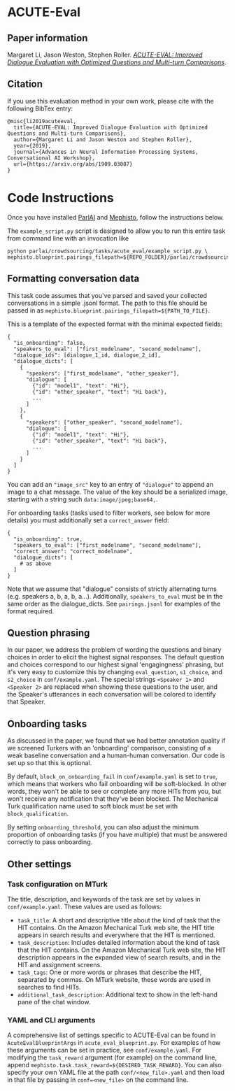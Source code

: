 # ACUTE-Eval

## Paper information

Margaret Li, Jason Weston, Stephen Roller.
_[ACUTE-EVAL: Improved Dialogue Evaluation with Optimized Questions and Multi-turn Comparisons](https://arxiv.org/abs/1909.03087)_.

## Citation

If you use this evaluation method in your own work, please cite with the
following BibTex entry:

    @misc{li2019acuteeval,
      title={ACUTE-EVAL: Improved Dialogue Evaluation with Optimized Questions and Multi-turn Comparisons},
      author={Margaret Li and Jason Weston and Stephen Roller},
      year={2019},
      journal={Advances in Neural Information Processing Systems, Conversational AI Workshop},
      url={https://arxiv.org/abs/1909.03087}
    }

# Code Instructions

Once you have installed [ParlAI](https://github.com/facebookresearch/ParlAI/#installing-parlai) and [Mephisto](https://github.com/facebookresearch/mephisto/blob/master/docs/quickstart.md), follow the instructions below.

The `example_script.py` script is designed to allow you to run this entire task from command line with an invocation like

    python parlai/crowdsourcing/tasks/acute_eval/example_script.py \
    mephisto.blueprint.pairings_filepath=${REPO_FOLDER}/parlai/crowdsourcing/tasks/acute_eval/pairings.jsonl

## Formatting conversation data

This task code assumes that you've parsed and saved your collected conversations in a simple .jsonl format. The path to this file should be passed in as `mephisto.blueprint.pairings_filepath=${PATH_TO_FILE}`.

This is a template of the expected format with the minimal expected fields:

    {
      "is_onboarding": false,
      "speakers_to_eval": ["first_modelname", "second_modelname"],
      "dialogue_ids": [dialogue_1_id, dialogue_2_id],
      "dialogue_dicts": [
        {
          "speakers": ["first_modelname", "other_speaker"],
          "dialogue": [
            {"id": "model1", "text": "Hi"},
            {"id": "other_speaker", "text": "Hi back"},
            ...
          ]
        },
        {
          "speakers": ["other_speaker", "second_modelname"],
          "dialogue": [
            {"id": "model1", "text": "Hi"},
            {"id": "other_speaker", "text": "Hi back"},
            ...
          ]
        }
      ]
    }

You can add an `"image_src"` key to an entry of `"dialogue"` to append an image to a chat message. The value of the key should be a serialized image, starting with a string such `data:image/jpeg;base64,`.

For onboarding tasks (tasks used to filter workers, see below for more details) you must additionally set a `correct_answer` field:

    {
      "is_onboarding": true,
      "speakers_to_eval": ["first_modelname", "second_modelname"],
      "correct_answer": "correct_modelname",
      "dialogue_dicts": [
        # as above
      ]
    }

Note that we assume that "dialogue" consists of strictly alternating turns (e.g. speakers a, b, a, b, a...). Additionally, `speakers_to_eval` must be in the same order as the dialogue_dicts. See `pairings.jsonl` for examples of the format required.

## Question phrasing

In our paper, we address the problem of wording the questions and binary choices in order to elicit the highest signal responses. The default question and choices correspond to our highest signal 'engagingness' phrasing, but it's very easy to customize this by changing `eval_question`, `s1_choice`, and `s2_choice` in `conf/example.yaml`. The special strings `<Speaker 1>` and `<Speaker 2>` are replaced when showing these questions to the user, and the Speaker's utterances in each conversation will be colored to identify that Speaker.


## Onboarding tasks

As discussed in the paper, we found that we had better annotation quality if we screened Turkers with an 'onboarding' comparison, consisting of a weak baseline conversation and a human-human conversation. Our code is set up so that this is optional.

By default, `block_on_onboarding_fail` in `conf/example.yaml` is set to `true`, which means that workers who fail onboarding will be soft-blocked. In other words, they won't be able to see or complete any more HITs from you, but won't receive any notification that they've been blocked. The Mechanical Turk qualification name used to soft block must be set with `block_qualification`.

By setting `onboarding_threshold`, you can also adjust the minimum proportion of onboarding tasks (if you have multiple) that must be answered correctly to pass onboarding.


## Other settings

### Task configuration on MTurk

The title, description, and keywords of the task are set by values in `conf/example.yaml`. These values are used as follows:
- `task_title`: A short and descriptive title about the kind of task that the HIT contains. On the Amazon Mechanical Turk web site, the HIT title appears in search results and everywhere that the HIT is mentioned.
- `task_description`: Includes detailed information about the kind of task that the HIT contains. On the Amazon Mechanical Turk web site, the HIT description appears in the expanded view of search results, and in the HIT and assignment screens.
- `task_tags`: One or more words or phrases that describe the HIT, separated by commas. On MTurk website, these words are used in searches to find HITs.
- `additional_task_description`: Additional text to show in the left-hand pane of the chat window.


### YAML and CLI arguments

A comprehensive list of settings specific to ACUTE-Eval can be found in `AcuteEvalBlueprintArgs` in `acute_eval_blueprint.py`. For examples of how these arguments can be set in practice, see `conf/example.yaml`. For modifying the `task_reward` argument (for example) on the command line, append `mephisto.task.task_reward=${DESIRED_TASK_REWARD}`. You can also specify your own YAML file at the path `conf/<new_file>.yaml` and then load in that file by passing in `conf=<new_file>` on the command line.
